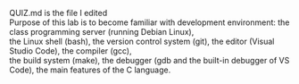 QUIZ.md is the file I edited <br/>
Purpose of this lab is to become familiar with development environment: the class programming server (running Debian Linux), <br/>
the Linux shell (bash), the version control system (git), the editor (Visual Studio Code), the compiler (gcc), <br/>
the build system (make), the debugger (gdb and the built-in debugger of VS Code), the main features of the C language. <br/>
